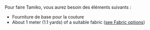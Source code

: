 Pour faire Tamiko, vous aurez besoin des éléments suivants :

- Fourniture de base pour la couture
- About 1 meter (1.1 yards) of a suitable fabric ([see Fabric options](/docs/patterns/tamiko/fabric))

